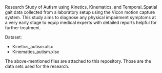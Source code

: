 Research Study of Autism using Kinetics, Kinematics, and Temporal_Spatial gait data collected from a laboratory setup using the Vicon motion capture system.
This study aims to diagnose any physical impairment symptoms at a very early stage to equip medical experts with detailed reports helpful for further treatment.


Dataset:
* Kinetics_autism.xlsx
* Kinematics_autism.xlsx

The above-mentioned files are attached to this repository. Those are the data sets used for the research.
